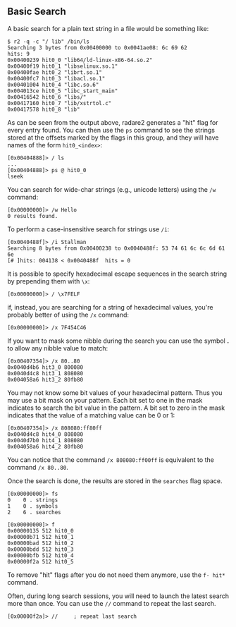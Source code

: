 ## Basic Search

A basic search for a plain text string in a file would be something like:

```
$ r2 -q -c "/ lib" /bin/ls
Searching 3 bytes from 0x00400000 to 0x0041ae08: 6c 69 62 
hits: 9
0x00400239 hit0_0 "lib64/ld-linux-x86-64.so.2"
0x00400f19 hit0_1 "libselinux.so.1"
0x00400fae hit0_2 "librt.so.1"
0x00400fc7 hit0_3 "libacl.so.1"
0x00401004 hit0_4 "libc.so.6"
0x004013ce hit0_5 "libc_start_main"
0x00416542 hit0_6 "libs/"
0x00417160 hit0_7 "lib/xstrtol.c"
0x00417578 hit0_8 "lib"
```

As can be seen from the output above, radare2 generates a "hit" flag for every entry found. You can then use the `ps` command to see the strings stored at the offsets marked by the flags in this group, and they will have names of the form `hit0_<index>`:

```
[0x00404888]> / ls
...
[0x00404888]> ps @ hit0_0
lseek
```

You can search for wide-char strings (e.g., unicode letters) using the `/w` command:

```
[0x00000000]> /w Hello
0 results found.
```

To perform a case-insensitive search for strings use `/i`:

```
[0x0040488f]> /i Stallman
Searching 8 bytes from 0x00400238 to 0x0040488f: 53 74 61 6c 6c 6d 61 6e
[# ]hits: 004138 < 0x0040488f  hits = 0
```

It is possible to specify hexadecimal escape sequences in the search string by prepending them with `\x`:

```
[0x00000000]> / \x7FELF
```

if, instead, you are searching for a string of hexadecimal values, you're probably better of using the `/x` command:

```
[0x00000000]> /x 7F454C46
```

If you want to mask some nibble during the search you can use the symbol **.** to allow any nibble value to match:

```
[0x00407354]> /x 80..80
0x0040d4b6 hit3_0 800080
0x0040d4c8 hit3_1 808080
0x004058a6 hit3_2 80fb80
```

You may not know some bit values of your hexadecimal pattern. Thus you may use a bit mask on your pattern. Each bit set to one in the mask indicates to search the bit value in the pattern. A bit set to zero in the mask indicates that the value of a matching value can be 0 or 1:

```
[0x00407354]> /x 808080:ff80ff
0x0040d4c8 hit4_0 808080
0x0040d7b0 hit4_1 808080
0x004058a6 hit4_2 80fb80    
```

You can notice that the command `/x 808080:ff00ff` is equivalent to the command `/x 80..80`.

Once the search is done, the results are stored in the `searches` flag space.

```
[0x00000000]> fs
0    0 . strings
1    0 . symbols
2    6 . searches

[0x00000000]> f
0x00000135 512 hit0_0
0x00000b71 512 hit0_1
0x00000bad 512 hit0_2
0x00000bdd 512 hit0_3
0x00000bfb 512 hit0_4
0x00000f2a 512 hit0_5
```

To remove "hit" flags after you do not need them anymore, use the `f- hit*` command.

Often, during long search sessions, you will need to launch the latest search more than once. You can use the `//` command to repeat the last search.

```
[0x00000f2a]> //     ; repeat last search
```
